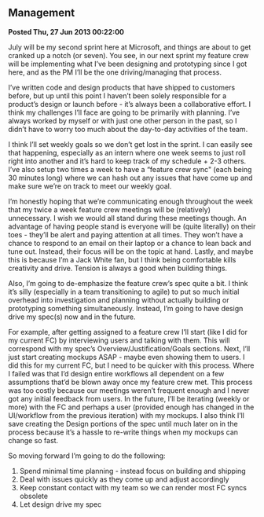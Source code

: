 ## Management ##
**Posted Thu, 27 Jun 2013 00:22:00**

July will be my second sprint here at Microsoft, and things are about to get cranked up a notch (or seven). You see, in our next sprint my feature crew will be implementing what I’ve been designing and prototyping since I got here, and as the PM I’ll be the one driving/managing that process.

I’ve written code and design products that have shipped to customers before, but up until this point I haven’t been solely responsible for a product’s design or launch before - it’s always been a collaborative effort. I think my challenges I’ll face are going to be primarily with planning. I’ve always worked by myself or with just one other person in the past, so I didn’t have to worry too much about the day-to-day activities of the team.

I think I’ll set weekly goals so we don’t get lost in the sprint. I can easily see that happening, especially as an intern where one week seems to just roll right into another and it’s hard to keep track of my schedule + 2-3 others. I’ve also setup two times a week to have a “feature crew sync" (each being 30 minutes long) where we can hash out any issues that have come up and make sure we’re on track to meet our weekly goal.

I’m honestly hoping that we’re communicating enough throughout the week that my twice a week feature crew meetings will be (relatively) unnecessary. I wish we would all stand during these meetings though. An advantage of having people stand is everyone will be (quite literally) on their toes - they’ll be alert and paying attention at all times. They won’t have a chance to respond to an email on their laptop or a chance to lean back and tune out. Instead, their focus will be on the topic at hand. Lastly, and maybe this is because I’m a Jack White fan, but I think being comfortable kills creativity and drive. Tension is always a good when building things.

Also, I’m going to de-emphasize the feature crew’s spec quite a bit. I think it’s silly (especially in a team transitioning to agile) to put so much initial overhead into investigation and planning without actually building or prototyping something simultaneously. Instead, I’m going to have design drive my spec(s) now and in the future.

For example, after getting assigned to a feature crew I’ll start (like I did for my current FC) by interviewing users and talking with them. This will correspond with my spec’s Overview/Justification/Goals sections. Next, I’ll just start creating mockups ASAP - maybe even showing them to users. I did this for my current FC, but I need to be quicker with this process. Where I failed was that I’d design entire workflows all dependent on a few assumptions that’d be blown away once my feature crew met. This process was too costly because our meetings weren’t frequent enough and I never got any initial feedback from users. In the future, I’ll be iterating (weekly or more) with the FC and perhaps a user (provided enough has changed in the UI/workflow from the previous iteration) with my mockups. I also think I’ll save creating the Design portions of the spec until much later on in the process because it’s a hassle to re-write things when my mockups can change so fast.

So moving forward I’m going to do the following:

1. Spend minimal time planning - instead focus on building and shipping
2. Deal with issues quickly as they come up and adjust accordingly
3. Keep constant contact with my team so we can render most FC syncs obsolete
4. Let design drive my spec
